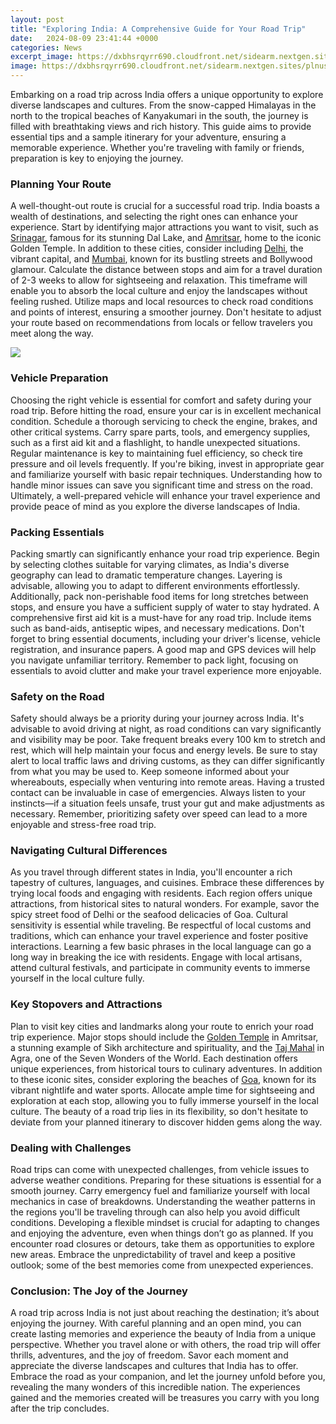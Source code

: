 ```yaml
---
layout: post
title: "Exploring India: A Comprehensive Guide for Your Road Trip"
date:   2024-08-09 23:41:44 +0000
categories: News
excerpt_image: https://dxbhsrqyrr690.cloudfront.net/sidearm.nextgen.sites/plnusealions.com/images/responsive_2023/default_image.png
image: https://dxbhsrqyrr690.cloudfront.net/sidearm.nextgen.sites/plnusealions.com/images/responsive_2023/default_image.png
---
```


Embarking on a road trip across India offers a unique opportunity to explore diverse landscapes and cultures. From the snow-capped Himalayas in the north to the tropical beaches of Kanyakumari in the south, the journey is filled with breathtaking views and rich history. This guide aims to provide essential tips and a sample itinerary for your adventure, ensuring a memorable experience. Whether you're traveling with family or friends, preparation is key to enjoying the journey.
### Planning Your Route
A well-thought-out route is crucial for a successful road trip. India boasts a wealth of destinations, and selecting the right ones can enhance your experience. Start by identifying major attractions you want to visit, such as [Srinagar](https://fr.edu.vn/en/Srinagar), famous for its stunning Dal Lake, and [Amritsar](https://fr.edu.vn/en/Amritsar), home to the iconic Golden Temple. In addition to these cities, consider including [Delhi](https://fr.edu.vn/en/Delhi), the vibrant capital, and [Mumbai](https://fr.edu.vn/en/Mumbai), known for its bustling streets and Bollywood glamour.
Calculate the distance between stops and aim for a travel duration of 2-3 weeks to allow for sightseeing and relaxation. This timeframe will enable you to absorb the local culture and enjoy the landscapes without feeling rushed. Utilize maps and local resources to check road conditions and points of interest, ensuring a smoother journey. Don't hesitate to adjust your route based on recommendations from locals or fellow travelers you meet along the way.

![](https://dxbhsrqyrr690.cloudfront.net/sidearm.nextgen.sites/plnusealions.com/images/responsive_2023/default_image.png)
### Vehicle Preparation
Choosing the right vehicle is essential for comfort and safety during your road trip. Before hitting the road, ensure your car is in excellent mechanical condition. Schedule a thorough servicing to check the engine, brakes, and other critical systems. Carry spare parts, tools, and emergency supplies, such as a first aid kit and a flashlight, to handle unexpected situations.
Regular maintenance is key to maintaining fuel efficiency, so check tire pressure and oil levels frequently. If you're biking, invest in appropriate gear and familiarize yourself with basic repair techniques. Understanding how to handle minor issues can save you significant time and stress on the road. Ultimately, a well-prepared vehicle will enhance your travel experience and provide peace of mind as you explore the diverse landscapes of India.
### Packing Essentials
Packing smartly can significantly enhance your road trip experience. Begin by selecting clothes suitable for varying climates, as India's diverse geography can lead to dramatic temperature changes. Layering is advisable, allowing you to adapt to different environments effortlessly. Additionally, pack non-perishable food items for long stretches between stops, and ensure you have a sufficient supply of water to stay hydrated.
A comprehensive first aid kit is a must-have for any road trip. Include items such as band-aids, antiseptic wipes, and necessary medications. Don't forget to bring essential documents, including your driver's license, vehicle registration, and insurance papers. A good map and GPS devices will help you navigate unfamiliar territory. Remember to pack light, focusing on essentials to avoid clutter and make your travel experience more enjoyable.
### Safety on the Road
Safety should always be a priority during your journey across India. It's advisable to avoid driving at night, as road conditions can vary significantly and visibility may be poor. Take frequent breaks every 100 km to stretch and rest, which will help maintain your focus and energy levels. Be sure to stay alert to local traffic laws and driving customs, as they can differ significantly from what you may be used to.
Keep someone informed about your whereabouts, especially when venturing into remote areas. Having a trusted contact can be invaluable in case of emergencies. Always listen to your instincts—if a situation feels unsafe, trust your gut and make adjustments as necessary. Remember, prioritizing safety over speed can lead to a more enjoyable and stress-free road trip.
### Navigating Cultural Differences
As you travel through different states in India, you'll encounter a rich tapestry of cultures, languages, and cuisines. Embrace these differences by trying local foods and engaging with residents. Each region offers unique attractions, from historical sites to natural wonders. For example, savor the spicy street food of Delhi or the seafood delicacies of Goa.
Cultural sensitivity is essential while traveling. Be respectful of local customs and traditions, which can enhance your travel experience and foster positive interactions. Learning a few basic phrases in the local language can go a long way in breaking the ice with residents. Engage with local artisans, attend cultural festivals, and participate in community events to immerse yourself in the local culture fully.
### Key Stopovers and Attractions
Plan to visit key cities and landmarks along your route to enrich your road trip experience. Major stops should include the [Golden Temple](https://fr.edu.vn/en/Golden_Temple) in Amritsar, a stunning example of Sikh architecture and spirituality, and the [Taj Mahal](https://fr.edu.vn/en/Taj_Mahal) in Agra, one of the Seven Wonders of the World. Each destination offers unique experiences, from historical tours to culinary adventures.
In addition to these iconic sites, consider exploring the beaches of [Goa](https://fr.edu.vn/en/Goa), known for its vibrant nightlife and water sports. Allocate ample time for sightseeing and exploration at each stop, allowing you to fully immerse yourself in the local culture. The beauty of a road trip lies in its flexibility, so don't hesitate to deviate from your planned itinerary to discover hidden gems along the way.
### Dealing with Challenges
Road trips can come with unexpected challenges, from vehicle issues to adverse weather conditions. Preparing for these situations is essential for a smooth journey. Carry emergency fuel and familiarize yourself with local mechanics in case of breakdowns. Understanding the weather patterns in the regions you'll be traveling through can also help you avoid difficult conditions.
Developing a flexible mindset is crucial for adapting to changes and enjoying the adventure, even when things don’t go as planned. If you encounter road closures or detours, take them as opportunities to explore new areas. Embrace the unpredictability of travel and keep a positive outlook; some of the best memories come from unexpected experiences.
### Conclusion: The Joy of the Journey
A road trip across India is not just about reaching the destination; it’s about enjoying the journey. With careful planning and an open mind, you can create lasting memories and experience the beauty of India from a unique perspective. Whether you travel alone or with others, the road trip will offer thrills, adventures, and the joy of freedom.
Savor each moment and appreciate the diverse landscapes and cultures that India has to offer. Embrace the road as your companion, and let the journey unfold before you, revealing the many wonders of this incredible nation. The experiences gained and the memories created will be treasures you carry with you long after the trip concludes.